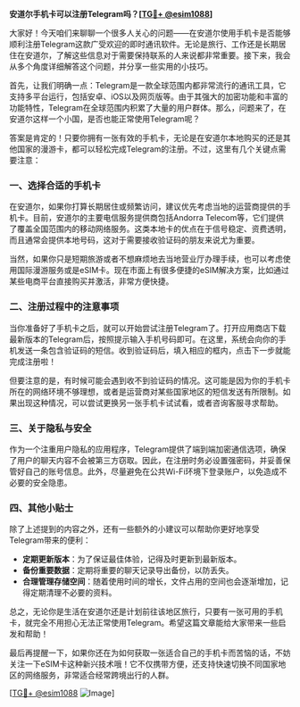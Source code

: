 **安道尔手机卡可以注册Telegram吗？[[TG💪+ @esim1088](https://t.me/s/esim1088)]**

大家好！今天咱们来聊聊一个很多人关心的问题——在安道尔使用手机卡是否能够顺利注册Telegram这款广受欢迎的即时通讯软件。无论是旅行、工作还是长期居住在安道尔，了解这些信息对于需要保持联系的人来说都非常重要。接下来，我会从多个角度详细解答这个问题，并分享一些实用的小技巧。

首先，让我们明确一点：Telegram是一款全球范围内都非常流行的通讯工具，它支持多平台运行，包括安卓、iOS以及网页版等。由于其强大的加密功能和丰富的功能特性，Telegram在全球范围内积累了大量的用户群体。那么，问题来了，在安道尔这样一个小国，是否也能正常使用Telegram呢？

答案是肯定的！只要你拥有一张有效的手机卡，无论是在安道尔本地购买的还是其他国家的漫游卡，都可以轻松完成Telegram的注册。不过，这里有几个关键点需要注意：

### 一、选择合适的手机卡

在安道尔，如果你打算长期居住或频繁访问，建议优先考虑当地的运营商提供的手机卡。目前，安道尔的主要电信服务提供商包括Andorra Telecom等，它们提供了覆盖全国范围内的移动网络服务。这类本地卡的优点在于信号稳定、资费透明，而且通常会提供本地号码，这对于需要接收验证码的朋友来说尤为重要。

当然，如果你只是短期旅游或者不想麻烦地去当地营业厅办理手续，也可以考虑使用国际漫游服务或是eSIM卡。现在市面上有很多便捷的eSIM解决方案，比如通过某些电商平台直接购买并激活，非常方便快捷。

### 二、注册过程中的注意事项

当你准备好了手机卡之后，就可以开始尝试注册Telegram了。打开应用商店下载最新版本的Telegram后，按照提示输入手机号码即可。在这里，系统会向你的手机发送一条包含验证码的短信。收到验证码后，填入相应的框内，点击下一步就能完成注册啦！

但要注意的是，有时候可能会遇到收不到验证码的情况。这可能是因为你的手机卡所在的网络环境不够理想，或者是运营商对某些国家地区的短信发送有所限制。如果出现这种情况，可以尝试更换另一张手机卡试试看，或者咨询客服寻求帮助。

### 三、关于隐私与安全

作为一个注重用户隐私的应用程序，Telegram提供了端到端加密通信选项，确保了用户的聊天内容不会被第三方窃取。因此，在注册时务必设置强密码，并妥善保管好自己的账号信息。此外，尽量避免在公共Wi-Fi环境下登录账户，以免造成不必要的安全隐患。

### 四、其他小贴士

除了上述提到的内容之外，还有一些额外的小建议可以帮助你更好地享受Telegram带来的便利：

- **定期更新版本**：为了保证最佳体验，记得及时更新到最新版本。
- **备份重要数据**：定期将重要的聊天记录导出备份，以防丢失。
- **合理管理存储空间**：随着使用时间的增长，文件占用的空间也会逐渐增加，记得定期清理不必要的资料。

总之，无论你是生活在安道尔还是计划前往该地区旅行，只要有一张可用的手机卡，就完全不用担心无法正常使用Telegram。希望这篇文章能给大家带来一些启发和帮助！

最后再提醒一下，如果你还在为如何获取一张适合自己的手机卡而苦恼的话，不妨关注一下eSIM卡这种新兴技术哦！它不仅携带方便，还支持快速切换不同国家地区的网络服务，非常适合经常跨境出行的人群。

[[TG💪+ @esim1088](https://t.me/s/esim1088) ![Image](https://i.postimg.cc/4NQfJmqS/Snipaste-2025-05-13-00-14-12.png)]